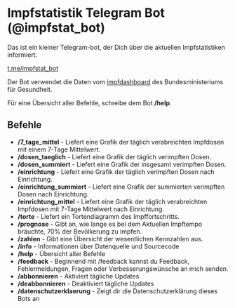 # Impfstatistik Telegram Bot (@impfstat_bot)
Das ist ein kleiner Telegram-bot, der Dich über die aktuellen Impfstatistiken informiert.

[t.me/impfstat_bot](https://t.me/impfstat_bot)

Der Bot verwendet die Daten vom [impfdashboard](https://impfdashboard.de/) des Bundesministeriums für Gesundheit.

Für eine Übersicht aller Befehle, schreibe dem Bot __/help__.

## Befehle
* __/7_tage_mittel__ - Liefert eine Grafik der täglich verabreichten Impfdosen mit einem 7-Tage Mittelwert.
* __/dosen_taeglich__ - Liefert eine Grafik der täglich verimpften Dosen.
* __/dosen_summiert__ - Liefert eine Grafik der insgesamt verimpften Dosen.
* __/einrichtung__ - Liefert eine Grafik der täglich verimpften Dosen nach Einrichtung.
* __/einrichtung_summiert__ - Liefert eine Grafik der summierten verimpften Dosen nach Einrichtung.
* __/einrichtung_mittel__ - Liefert eine Grafik der täglich verabreichten Impfdosen mit 7-Tage Mittelwert nach Einrichtung.
* __/torte__ - Liefert ein Tortendiagramm des Impffortschritts.
* __/prognose__ - Gibt an, wie lange es bei dem Aktuellen Impftempo bräuchte, 70% der Bevölkerung zu impfen.
* __/zahlen__ - Gibt eine Übersicht der wesentlichen Kennzahlen aus.
* __/info__ - Informationen über Datenquelle und Sourcecode
* __/help__ - Übersicht aller Befehle
* __/feedback__ - Beginnend mit /feedback kannst du Feedback, Fehlermeldungen, Fragen oder Verbesserungswünsche an mich senden.
* __/abbonnieren__ - Aktiviert tägliche Updates
* __/deabbonnieren__ - Deaktiviert tägliche Updates
* __/datenschutzerklaerung__ - Zeigt dir die Datenschutzerklärung dieses Bots an
